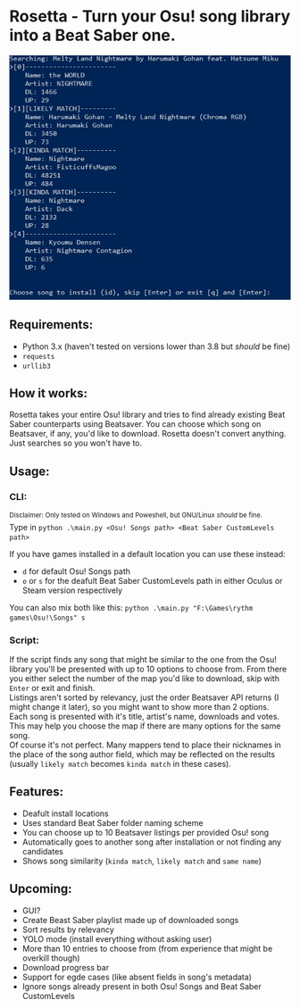 # Rosetta - Turn your Osu! song library into a Beat Saber one.
![Example use](/screenshots/rosetta.jpg?raw=true "Optional Title")

## Requirements:
- Python 3.x (haven't tested on versions lower than 3.8 but *should* be fine)
- `requests`
- `urllib3`

## How it works:
Rosetta takes your entire Osu! library and tries to find already existing Beat Saber counterparts using Beatsaver. You can choose which song on Beatsaver, if any, you'd like to download. Rosetta doesn't convert anything. Just searches so you won't have to.

## Usage:
### CLI:
<sup>Disclaimer: Only tested on Windows and Poweshell, but GNU/Linux *should* be fine.</sup>  
Type in `python .\main.py <Osu! Songs path> <Beat Saber CustomLevels path>`

If you have games installed in a default location you can use these instead:
- `d` for default Osu! Songs path
- `o` or `s` for the deafult Beat Saber CustomLevels path in either Oculus or Steam version respectively  

You can also mix both like this:
`python .\main.py "F:\Games\rythm games\Osu!\Songs" s`

### Script:
If the script finds any song that might be similar to the one from the Osu! library you'll be presented with up to 10 options to choose from. From there you either select the number of the map you'd like to download, skip with `Enter` or exit and finish.  
Listings aren't sorted by relevancy, just the order Beatsaver API returns (I might change it later), so you might want to show more than 2 options.  
Each song is presented with it's title, artist's name, downloads and votes. This may help you choose the map if there are many options for the same song.  
Of course it's not perfect. Many mappers tend to place their nicknames in the place of the song author field, which may be reflected on the results (usually `likely match` becomes `kinda match` in these cases).

## Features:
- Deafult install locations
- Uses standard Beat Saber folder naming scheme
- You can choose up to 10 Beatsaver listings per provided Osu! song
- Automatically goes to another song after installation or not finding any candidates
- Shows song similarity (`kinda match`, `likely match` and `same name`)

## Upcoming:
- GUI?
- Create Beast Saber playlist made up of downloaded songs
- Sort results by relevancy
- YOLO mode (install everything without asking user)
- More than 10 entries to choose from (from experience that might be overkill though)
- Download progress bar
- Support for egde cases (like absent fields in song's metadata)
- Ignore songs already present in both Osu! Songs and Beat Saber CustomLevels
